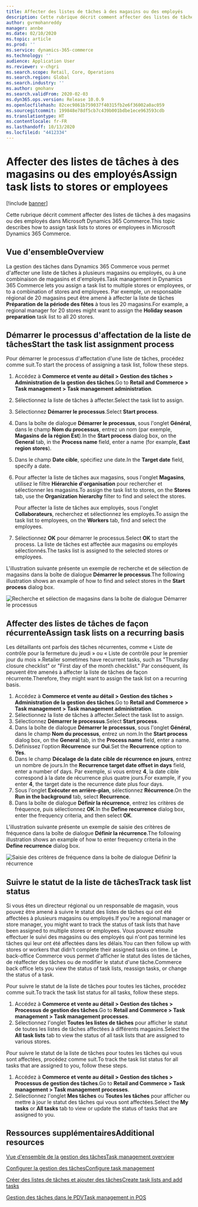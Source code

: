```yaml
---
title: Affecter des listes de tâches à des magasins ou des employés
description: Cette rubrique décrit comment affecter des listes de tâches à des magasins ou des employés dans Microsoft Dynamics 365 Commerce.
author: gvrmohanreddy
manager: annbe
ms.date: 02/10/2020
ms.topic: article
ms.prod: ''
ms.service: dynamics-365-commerce
ms.technology: ''
audience: Application User
ms.reviewer: v-chgri
ms.search.scope: Retail, Core, Operations
ms.search.region: Global
ms.search.industry: ''
ms.author: gmohanv
ms.search.validFrom: 2020-02-03
ms.dyn365.ops.version: Release 10.0.9
ms.openlocfilehash: 82cec9861b759037f40315fb2e6f36002a0ac059
ms.sourcegitcommit: 199848e78df5cb7c439b001bdbe1ece963593cdb
ms.translationtype: HT
ms.contentlocale: fr-FR
ms.lasthandoff: 10/13/2020
ms.locfileid: "4412334"
---
```

# <a name="assign-task-lists-to-stores-or-employees"></a><span data-ttu-id="c2d52-103">Affecter des listes de tâches à des magasins ou des employés</span><span class="sxs-lookup"><span data-stu-id="c2d52-103">Assign task lists to stores or employees</span></span>

[!include [banner](includes/banner.md)]

<span data-ttu-id="c2d52-104">Cette rubrique décrit comment affecter des listes de tâches à des magasins ou des employés dans Microsoft Dynamics 365 Commerce.</span><span class="sxs-lookup"><span data-stu-id="c2d52-104">This topic describes how to assign task lists to stores or employees in Microsoft Dynamics 365 Commerce.</span></span>

## <a name="overview"></a><span data-ttu-id="c2d52-105">Vue d'ensemble</span><span class="sxs-lookup"><span data-stu-id="c2d52-105">Overview</span></span>

<span data-ttu-id="c2d52-106">La gestion des tâches dans Dynamics 365 Commerce vous permet d'affecter une liste de tâches à plusieurs magasins ou employés, ou à une combinaison de magasins et d'employés.</span><span class="sxs-lookup"><span data-stu-id="c2d52-106">Task management in Dynamics 365 Commerce lets you assign a task list to multiple stores or employees, or to a combination of stores and employees.</span></span> <span data-ttu-id="c2d52-107">Par exemple, un responsable régional de 20 magasins peut être amené à affecter la liste de tâches **Préparation de la période des fêtes** à tous les 20 magasins.</span><span class="sxs-lookup"><span data-stu-id="c2d52-107">For example, a regional manager for 20 stores might want to assign the **Holiday season preparation** task list to all 20 stores.</span></span>

## <a name="start-the-task-list-assignment-process"></a><span data-ttu-id="c2d52-108">Démarrer le processus d'affectation de la liste de tâches</span><span class="sxs-lookup"><span data-stu-id="c2d52-108">Start the task list assignment process</span></span>

<span data-ttu-id="c2d52-109">Pour démarrer le processus d'affectation d'une liste de tâches, procédez comme suit.</span><span class="sxs-lookup"><span data-stu-id="c2d52-109">To start the process of assigning a task list, follow these steps.</span></span>

1. <span data-ttu-id="c2d52-110">Accédez à **Commerce et vente au détail \> Gestion des tâches \> Administration de la gestion des tâches**.</span><span class="sxs-lookup"><span data-stu-id="c2d52-110">Go to **Retail and Commerce \> Task management \> Task management administration**.</span></span>
1. <span data-ttu-id="c2d52-111">Sélectionnez la liste de tâches à affecter.</span><span class="sxs-lookup"><span data-stu-id="c2d52-111">Select the task list to assign.</span></span>
1. <span data-ttu-id="c2d52-112">Sélectionnez **Démarrer le processus**.</span><span class="sxs-lookup"><span data-stu-id="c2d52-112">Select **Start process**.</span></span>
1. <span data-ttu-id="c2d52-113">Dans la boîte de dialogue **Démarrer le processus**, sous l'onglet **Général**, dans le champ **Nom du processus**, entrez un nom (par exemple, **Magasins de la région Est**).</span><span class="sxs-lookup"><span data-stu-id="c2d52-113">In the **Start process** dialog box, on the **General** tab, in the **Process name** field, enter a name (for example, **East region stores**).</span></span>
1. <span data-ttu-id="c2d52-114">Dans le champ **Date cible**, spécifiez une date.</span><span class="sxs-lookup"><span data-stu-id="c2d52-114">In the **Target date** field, specify a date.</span></span>
1. <span data-ttu-id="c2d52-115">Pour affecter la liste de tâches aux magasins, sous l'onglet **Magasins**, utilisez le filtre **Hiérarchie d'organisation** pour rechercher et sélectionner les magasins.</span><span class="sxs-lookup"><span data-stu-id="c2d52-115">To assign the task list to stores, on the **Stores** tab, use the **Organization hierarchy** filter to find and select the stores.</span></span>

    <span data-ttu-id="c2d52-116">Pour affecter la liste de tâches aux employés, sous l'onglet **Collaborateurs**, recherchez et sélectionnez les employés.</span><span class="sxs-lookup"><span data-stu-id="c2d52-116">To assign the task list to employees, on the **Workers** tab, find and select the employees.</span></span>

1. <span data-ttu-id="c2d52-117">Sélectionnez **OK** pour démarrer le processus.</span><span class="sxs-lookup"><span data-stu-id="c2d52-117">Select **OK** to start the process.</span></span> <span data-ttu-id="c2d52-118">La liste de tâches est affectée aux magasins ou employés sélectionnés.</span><span class="sxs-lookup"><span data-stu-id="c2d52-118">The tasks list is assigned to the selected stores or employees.</span></span>

<span data-ttu-id="c2d52-119">L'illustration suivante présente un exemple de recherche et de sélection de magasins dans la boîte de dialogue **Démarrer le processus**.</span><span class="sxs-lookup"><span data-stu-id="c2d52-119">The following illustration shows an example of how to find and select stores in the **Start process** dialog box.</span></span>

![Recherche et sélection de magasins dans la boîte de dialogue Démarrer le processus](media/HQ-Assign-Tasks-Lists.png)

## <a name="assign-task-lists-on-a-recurring-basis"></a><span data-ttu-id="c2d52-121">Affecter des listes de tâches de façon récurrente</span><span class="sxs-lookup"><span data-stu-id="c2d52-121">Assign task lists on a recurring basis</span></span>

<span data-ttu-id="c2d52-122">Les détaillants ont parfois des tâches récurrentes, comme « Liste de contrôle pour la fermeture du jeudi » ou « Liste de contrôle pour le premier jour du mois ».</span><span class="sxs-lookup"><span data-stu-id="c2d52-122">Retailer sometimes have recurrent tasks, such as "Thursday closure checklist" or "First day of the month checklist."</span></span> <span data-ttu-id="c2d52-123">Par conséquent, ils peuvent être amenés à affecter la liste de tâches de façon récurrente.</span><span class="sxs-lookup"><span data-stu-id="c2d52-123">Therefore, they might want to assign the task list on a recurring basis.</span></span>

1. <span data-ttu-id="c2d52-124">Accédez à **Commerce et vente au détail \> Gestion des tâches \> Administration de la gestion des tâches**.</span><span class="sxs-lookup"><span data-stu-id="c2d52-124">Go to **Retail and Commerce \> Task management \> Task management administration**.</span></span>
1. <span data-ttu-id="c2d52-125">Sélectionnez la liste de tâches à affecter.</span><span class="sxs-lookup"><span data-stu-id="c2d52-125">Select the task list to assign.</span></span>
1. <span data-ttu-id="c2d52-126">Sélectionnez **Démarrer le processus**.</span><span class="sxs-lookup"><span data-stu-id="c2d52-126">Select **Start process**.</span></span>
1. <span data-ttu-id="c2d52-127">Dans la boîte de dialogue **Démarrer le processus**, sous l'onglet **Général**, dans le champ **Nom du processus**, entrez un nom.</span><span class="sxs-lookup"><span data-stu-id="c2d52-127">In the **Start process** dialog box, on the **General** tab, in the **Process name** field, enter a name.</span></span>
1. <span data-ttu-id="c2d52-128">Définissez l'option **Récurrence** sur **Oui**.</span><span class="sxs-lookup"><span data-stu-id="c2d52-128">Set the **Recurrence** option to **Yes**.</span></span>
1. <span data-ttu-id="c2d52-129">Dans le champ **Décalage de la date cible de récurrence en jours**, entrez un nombre de jours.</span><span class="sxs-lookup"><span data-stu-id="c2d52-129">In the **Recurrence target date offset in days** field, enter a number of days.</span></span> <span data-ttu-id="c2d52-130">Par exemple, si vous entrez **4**, la date cible correspond à la date de récurrence plus quatre jours.</span><span class="sxs-lookup"><span data-stu-id="c2d52-130">For example, if you enter **4**, the target date is the recurrence date plus four days.</span></span>
1. <span data-ttu-id="c2d52-131">Sous l'onglet **Exécuter en arrière-plan**, sélectionnez **Récurrence**.</span><span class="sxs-lookup"><span data-stu-id="c2d52-131">On the **Run in the background** tab, select **Recurrence**.</span></span>
1. <span data-ttu-id="c2d52-132">Dans la boîte de dialogue **Définir la récurrence**, entrez les critères de fréquence, puis sélectionnez **OK**.</span><span class="sxs-lookup"><span data-stu-id="c2d52-132">In the **Define recurrence** dialog box, enter the frequency criteria, and then select **OK**.</span></span>

<span data-ttu-id="c2d52-133">L'illustration suivante présente un exemple de saisie des critères de fréquence dans la boîte de dialogue **Définir la récurrence**.</span><span class="sxs-lookup"><span data-stu-id="c2d52-133">The following illustration shows an example of how to enter frequency criteria in the **Define recurrence** dialog box.</span></span>

![Saisie des critères de fréquence dans la boîte de dialogue Définir la récurrence](media/HQ-Assign-Tasks-Lists-Recurrently.png)

## <a name="track-task-list-status"></a><span data-ttu-id="c2d52-135">Suivre le statut de la liste de tâches</span><span class="sxs-lookup"><span data-stu-id="c2d52-135">Track task list status</span></span>

<span data-ttu-id="c2d52-136">Si vous êtes un directeur régional ou un responsable de magasin, vous pouvez être amené à suivre le statut des listes de tâches qui ont été affectées à plusieurs magasins ou employés.</span><span class="sxs-lookup"><span data-stu-id="c2d52-136">If you're a regional manager or store manager, you might want to track the status of task lists that have been assigned to multiple stores or employees.</span></span> <span data-ttu-id="c2d52-137">Vous pouvez ensuite effectuer le suivi des magasins ou des employés qui n'ont pas terminé les tâches qui leur ont été affectées dans les délais.</span><span class="sxs-lookup"><span data-stu-id="c2d52-137">You can then follow up with stores or workers that didn't complete their assigned tasks on time.</span></span> <span data-ttu-id="c2d52-138">Le back-office Commerce vous permet d'afficher le statut des listes de tâches, de réaffecter des tâches ou de modifier le statut d'une tâche.</span><span class="sxs-lookup"><span data-stu-id="c2d52-138">Commerce back office lets you view the status of task lists, reassign tasks, or change the status of a task.</span></span>

<span data-ttu-id="c2d52-139">Pour suivre le statut de la liste de tâches pour toutes les tâches, procédez comme suit.</span><span class="sxs-lookup"><span data-stu-id="c2d52-139">To track the task list status for all tasks, follow these steps.</span></span>

1. <span data-ttu-id="c2d52-140">Accédez à **Commerce et vente au détail \> Gestion des tâches \> Processus de gestion des tâches**.</span><span class="sxs-lookup"><span data-stu-id="c2d52-140">Go to **Retail and Commerce \> Task management \> Task management processes**.</span></span>
1. <span data-ttu-id="c2d52-141">Sélectionnez l'onglet **Toutes les listes de tâches** pour afficher le statut de toutes les listes de tâches affectées à différents magasins.</span><span class="sxs-lookup"><span data-stu-id="c2d52-141">Select the **All task lists** tab to view the status of all task lists that are assigned to various stores.</span></span>

<span data-ttu-id="c2d52-142">Pour suivre le statut de la liste de tâches pour toutes les tâches qui vous sont affectées, procédez comme suit.</span><span class="sxs-lookup"><span data-stu-id="c2d52-142">To track the task list status for all tasks that are assigned to you, follow these steps.</span></span>

1. <span data-ttu-id="c2d52-143">Accédez à **Commerce et vente au détail \> Gestion des tâches \> Processus de gestion des tâches**.</span><span class="sxs-lookup"><span data-stu-id="c2d52-143">Go to **Retail and Commerce \> Task management \> Task management processes**.</span></span>
1. <span data-ttu-id="c2d52-144">Sélectionnez l'onglet **Mes tâches** ou **Toutes les tâches** pour afficher ou mettre à jour le statut des tâches qui vous sont affectées.</span><span class="sxs-lookup"><span data-stu-id="c2d52-144">Select the **My tasks** or **All tasks** tab to view or update the status of tasks that are assigned to you.</span></span>

## <a name="additional-resources"></a><span data-ttu-id="c2d52-145">Ressources supplémentaires</span><span class="sxs-lookup"><span data-stu-id="c2d52-145">Additional resources</span></span>

[<span data-ttu-id="c2d52-146">Vue d'ensemble de la gestion des tâches</span><span class="sxs-lookup"><span data-stu-id="c2d52-146">Task management overview</span></span>](task-mgmt-overview.md)

[<span data-ttu-id="c2d52-147">Configurer la gestion des tâches</span><span class="sxs-lookup"><span data-stu-id="c2d52-147">Configure task management</span></span>](task-mgmt-configure.md)

[<span data-ttu-id="c2d52-148">Créer des listes de tâches et ajouter des tâches</span><span class="sxs-lookup"><span data-stu-id="c2d52-148">Create task lists and add tasks</span></span>](task-mgmt-create-lists.md)

[<span data-ttu-id="c2d52-149">Gestion des tâches dans le PDV</span><span class="sxs-lookup"><span data-stu-id="c2d52-149">Task management in POS</span></span>](task-mgmt-POS.md)
